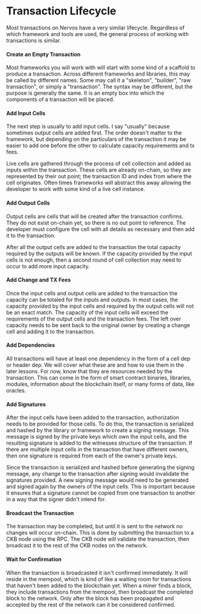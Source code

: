 # Transaction Lifecycle

Most transactions on Nervos have a very similar lifecycle. Regardless of which framework and tools are used, the general process of working with transactions is similar. 

#### Create an Empty Transaction

Most frameworks you will work with will start with some kind of a scaffold to produce a transaction. Across different frameworks and libraries, this may be called by different names. Some may call it a "skeleton",  "builder", "raw transaction", or simply a "transaction". The syntax may be different, but the purpose is generally the same. It is an empty box into which the components of a transaction will be placed.

#### Add Input Cells

The next step is usually to add input cells. I say "usually" because sometimes output cells are added first. The order doesn't matter to the framework, but depending on the particulars of the transaction it may be easier to add one before the other to calculate capacity requirements and tx fees.

Live cells are gathered through the process of cell collection and added as inputs within the transaction. These cells are already on-chain, so they are represented by their out point; the transaction ID and index from where the cell originates. Often times frameworks will abstract this away allowing the developer to work with some kind of a live cell instance.

#### Add Output Cells

Output cells are cells that will be created after the transaction confirms. They do not exist on-chain yet, so there is no out point to reference. The developer must configure the cell with all details as necessary and then add it to the transaction.

After all the output cells are added to the transaction the total capacity required by the outputs will be known. If the capacity provided by the input cells is not enough, then a second round of cell collection may need to occur to add more input capacity.

#### Add Change and TX Fees

Once the input cells and output cells are added to the transaction the capacity can be totaled for the inputs and outputs. In most cases, the capacity provided by the input cells and required by the output cells will not be an exact match. The capacity of the input cells will exceed the requirements of the output cells and the transaction fees. The left over capacity needs to be sent back to the original owner by creating a change cell and adding it to the transaction. 

#### Add Dependencies

All transactions will have at least one dependency in the form of a cell dep or header dep. We will cover what these are and how to use them in the later lessons. For now, know that they are resources needed by the transaction. This can come in the form of smart contract binaries, libraries, modules, information about the blockchain itself, or many forms of data, like oracles.

#### Add Signatures

After the input cells have been added to the transaction, authorization needs to be provided for those cells. To do this, the transaction is serialized and hashed by the library or framework to create a signing message. This message is signed by the private keys which own the input cells, and the resulting signature is added to the witnesses structure of the transaction. If there are multiple input cells in the transaction that have different owners, then one signature is required from each of the owner's private keys.

Since the transaction is serialized and hashed before generating the signing message, any change to the transaction after signing would invalidate the signatures provided. A new signing message would need to be generated and signed again by the owners of the input cells. This is important because it ensures that a signature cannot be copied from one transaction to another in a way that the signer didn't intend for.

#### Broadcast the Transaction

The transaction may be completed, but until it is sent to the network no changes will occur on-chain. This is done by submitting the transaction to a CKB node using the RPC. The CKB node will validate the transaction, then broadcast it to the rest of the CKB nodes on the network.

#### Wait for Confirmation

When the transaction is broadcasted it isn't confirmed immediately. It will reside in the mempool, which is kind of like a waiting room for transactions that haven't been added to the blockchain yet. When a miner finds a block, they include transactions from the mempool, then broadcast the completed block to the network. Only after the block has been propagated and accepted by the rest of the network can it be considered confirmed.

